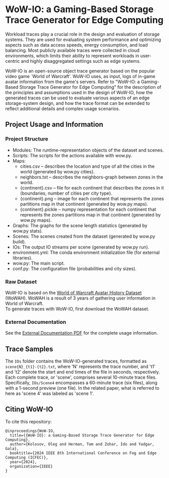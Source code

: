# WoW-IO: a Gaming-Based Storage Trace Generator for Edge Computing

Workload traces play a crucial role in the design and evaluation of storage systems. They are used for evaluating system performance and optimizing aspects such as data access speeds, energy consumption, and load balancing. Most publicly available traces were collected in cloud environments, which limits their ability to represent workloads in user-centric and highly disaggregated settings such as edge systems. 

WoW-IO is an open-source object trace generator based on the popular video game `World of Warcraft'. WoW-IO uses, as input, logs of in-game avatar information from the game's servers. 
Refer to "WoW-IO: a Gaming-Based Storage Trace Generator for Edge Computing" for the description of the principles and assumptions used in the design of WoW-IO, how the generated traces can be used to evaluate various aspects of an edge storage-system design, and how the trace format can be extended to reflect additional details and complex usage scenarios.

## Project Usage and Information

### Project Structure
- Modules: The runtime-representation objects of the dataset and scenes.
- Scripts: The scripts for the actions available with wow.py.
- Maps:
    - cities.csv – describes the location and type of all the cities in the world (generated by wow.py cities).
    - neighbors.txt – describes the neighbors-graph between zones in the world.
    - {continent}.csv – file for each continent that describes the zones in it (boundaries, number of cities per city type).
    - {continent}.png  – image for each continent that represents the zones partitions map in that continent (generated by wow.py maps).
    - {continent}.pickle  – numpy representation for each continent that represents the zones partitions map in that continent (generated by wow.py maps).
- Graphs: The graphs for the scene length statistics (generated by wow.py stats).
- Scenes: The scenes created from the dataset (generated by wow.py build).
- IOs: The output IO streams per scene (generated by wow.py run).
- environment.yml: The conda environment initialization file (for external libraries).
- wow.py: The main script.
- conf.py: The configuration file (probabilities and city sizes).

### Raw Dataset
WoW-IO is based on the [World of Warcraft Avatar History Dataset](https://web.cs.wpi.edu/~claypool/mmsys-dataset/2011/wow/author.html) (WoWAH). WoWAH is a result of 3 years of gathering user information in World of Warcraft.  
To generate traces with WoW-IO, first download the WoWAH dataset.

### External Documentation
See the [External Documentation PDF](https://github.com/olekol33/WoW-IO/blob/main/External%20Documentation.pdf) for the complete usage information.

## Trace Samples
The `IOs` folder contains the WoW-IO-generated traces, formatted as `scene{N}_{t1}-{t2}.txt`, where 'N' represents the trace number, and 't1' and 't2' denote the start and end times of the file in seconds, respectively. Each complete trace, or 'scene', comprises several 10-minute trace files. Specifically, `IOs/Scene4` encompasses a 60-minute trace (six files), along with a 1-second preview (one file). In the related paper, what is referred to here as 'scene 4' was labeled as 'scene 1'.

## Citing WoW-IO
To cite this repository:
```
@inproceedings{WoW-IO,
  title={{WoW-IO}: a Gaming-Based Storage Trace Generator for Edge Computing},
  author={Kolosov, Oleg and Herman, Tom and Zohar, Ido and Yadgar, Gala},
  booktitle={2024 IEEE 8th International Conference on Fog and Edge Computing (ICFEC)},
  year={2024},
  organization={IEEE}
}
```
